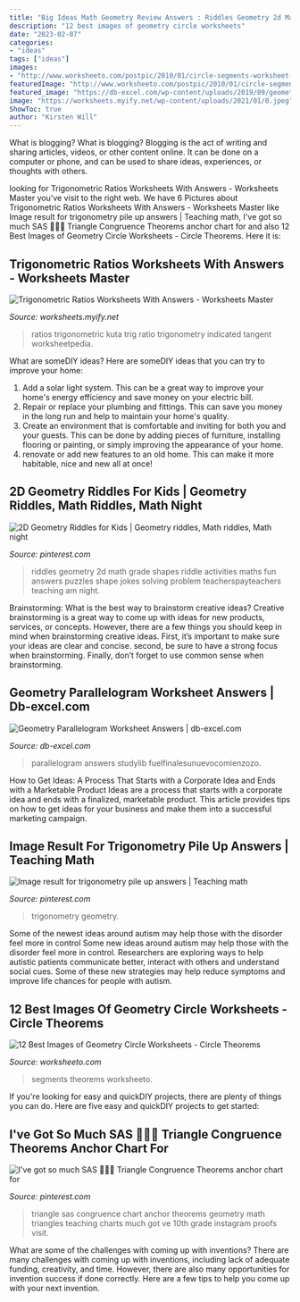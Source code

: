 ```yaml
---
title: "Big Ideas Math Geometry Review Answers : Riddles Geometry 2d Math Grade Shapes Riddle Activities Maths Fun Answers Puzzles Shape Jokes Solving Problem Teacherspayteachers Teaching Am Night"
description: "12 best images of geometry circle worksheets"
date: "2023-02-07"
categories:
- "ideas"
tags: ["ideas"]
images:
- "http://www.worksheeto.com/postpic/2010/01/circle-segments-worksheet-geometry_197312.png"
featuredImage: "http://www.worksheeto.com/postpic/2010/01/circle-segments-worksheet-geometry_197312.png"
featured_image: "https://db-excel.com/wp-content/uploads/2019/09/geometry-review-chapter-9-2.png"
image: "https://worksheets.myify.net/wp-content/uploads/2021/01/0.jpeg"
ShowToc: true
author: "Kirsten Will"
---
```



What is blogging?
What is blogging? Blogging is the act of writing and sharing articles, videos, or other content online. It can be done on a computer or phone, and can be used to share ideas, experiences, or thoughts with others.

	

		
looking for Trigonometric Ratios Worksheets With Answers - Worksheets Master you've visit to the right web. We have 6 Pictures about Trigonometric Ratios Worksheets With Answers - Worksheets Master like Image result for trigonometry pile up answers | Teaching math, I&#039;ve got so much SAS 💁🏼🔼 Triangle Congruence Theorems anchor chart for and also 12 Best Images of Geometry Circle Worksheets - Circle Theorems. Here it is:
		
    
## Trigonometric Ratios Worksheets With Answers - Worksheets Master

<img loading=lazy src="https://worksheets.myify.net/wp-content/uploads/2021/01/0.jpeg" onerror="this.onerror=null;this.src='https://tse2.mm.bing.net/th?id=OIP.Ks69dDd1Nvf-9wsDSge6CQHaJk&amp;pid=15.1';" alt="Trigonometric Ratios Worksheets With Answers - Worksheets Master">

_Source: worksheets.myify.net_

>ratios trigonometric kuta trig ratio trigonometry indicated tangent worksheetpedia. 

	

What are someDIY ideas?
Here are someDIY ideas that you can try to improve your home:
1. Add a solar light system. This can be a great way to improve your home's energy efficiency and save money on your electric bill.
2. Repair or replace your plumbing and fittings. This can save you money in the long run and help to maintain your home's quality.
3. Create an environment that is comfortable and inviting for both you and your guests. This can be done by adding pieces of furniture, installing flooring or painting, or simply improving the appearance of your home.
4. renovate or add new features to an old home. This can make it more habitable, nice and new all at once!

    
## 2D Geometry Riddles For Kids | Geometry Riddles, Math Riddles, Math Night

<img loading=lazy src="https://i.pinimg.com/736x/3f/7b/a9/3f7ba9c3d10cd5dcf8bd640c68b1c36c.jpg" onerror="this.onerror=null;this.src='https://tse4.mm.bing.net/th?id=OIP.PHz35YU1LCdDuZC0ndnFYAAAAA&amp;pid=15.1';" alt="2D Geometry Riddles for Kids | Geometry riddles, Math riddles, Math night">

_Source: pinterest.com_

>riddles geometry 2d math grade shapes riddle activities maths fun answers puzzles shape jokes solving problem teacherspayteachers teaching am night. 

	

Brainstorming: What is the best way to brainstorm creative ideas?
Creative brainstorming is a great way to come up with ideas for new products, services, or concepts. However, there are a few things you should keep in mind when brainstorming creative ideas. First, it’s important to make sure your ideas are clear and concise. second, be sure to have a strong focus when brainstorming. Finally, don’t forget to use common sense when brainstorming.

    
## Geometry Parallelogram Worksheet Answers | Db-excel.com

<img loading=lazy src="https://db-excel.com/wp-content/uploads/2019/09/geometry-review-chapter-9-2.png" onerror="this.onerror=null;this.src='https://tse3.mm.bing.net/th?id=OIP.afmA3SZgJ2XI3gZmEn4CMAHaJl&amp;pid=15.1';" alt="Geometry Parallelogram Worksheet Answers | db-excel.com">

_Source: db-excel.com_

>parallelogram answers studylib fuelfinalesunuevocomienzozo. 

	

How to Get Ideas: A Process That Starts with a Corporate Idea and Ends with a Marketable Product
Ideas are a process that starts with a corporate idea and ends with a finalized, marketable product. This article provides tips on how to get ideas for your business and make them into a successful marketing campaign.

    
## Image Result For Trigonometry Pile Up Answers | Teaching Math

<img loading=lazy src="https://i.pinimg.com/originals/cb/30/76/cb30761120a88b2a344fd355ce4933de.png" onerror="this.onerror=null;this.src='https://tse4.mm.bing.net/th?id=OIP.ZCXdGIvbRgsAxYtdBovFcAHaKe&amp;pid=15.1';" alt="Image result for trigonometry pile up answers | Teaching math">

_Source: pinterest.com_

>trigonometry geometry. 

	

Some of the newest ideas around autism may help those with the disorder feel more in control
Some new ideas around autism may help those with the disorder feel more in control. Researchers are exploring ways to help autistic patients communicate better, interact with others and understand social cues. Some of these new strategies may help reduce symptoms and improve life chances for people with autism.

    
## 12 Best Images Of Geometry Circle Worksheets - Circle Theorems

<img loading=lazy src="http://www.worksheeto.com/postpic/2010/01/circle-segments-worksheet-geometry_197312.png" onerror="this.onerror=null;this.src='https://tse2.mm.bing.net/th?id=OIP.AJx9uB9ysbuY-QWKCfkEJQHaJl&amp;pid=15.1';" alt="12 Best Images of Geometry Circle Worksheets - Circle Theorems">

_Source: worksheeto.com_

>segments theorems worksheeto. 

	

If you're looking for easy and quickDIY projects, there are plenty of things you can do. Here are five easy and quickDIY projects to get started: 

    
## I&#039;ve Got So Much SAS 💁🏼🔼 Triangle Congruence Theorems Anchor Chart For

<img loading=lazy src="https://i.pinimg.com/736x/48/4d/63/484d636661e7a289c216a28eb8d49a58.jpg" onerror="this.onerror=null;this.src='https://tse3.mm.bing.net/th?id=OIP.zFq5wzXFIoupgfZy24Q2BQHaIp&amp;pid=15.1';" alt="I&#039;ve got so much SAS 💁🏼🔼 Triangle Congruence Theorems anchor chart for">

_Source: pinterest.com_

>triangle sas congruence chart anchor theorems geometry math triangles teaching charts much got ve 10th grade instagram proofs visit. 

	

What are some of the challenges with coming up with inventions?
There are many challenges with coming up with inventions, including lack of adequate funding, creativity, and time. However, there are also many opportunities for invention success if done correctly. Here are a few tips to help you come up with your next invention.

